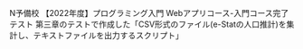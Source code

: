 N予備校 【2022年度】プログラミング入門 Webアプリコース-入門コース完了テスト 第三章のテストで作成した「CSV形式のファイル(e-Statの人口推計)を集計し、テキストファイルを出力するスクリプト」
